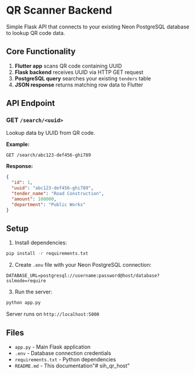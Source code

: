 # QR Scanner Backend

Simple Flask API that connects to your existing Neon PostgreSQL database to lookup QR code data.

## Core Functionality

1. **Flutter app** scans QR code containing UUID
2. **Flask backend** receives UUID via HTTP GET request
3. **PostgreSQL query** searches your existing `tenders` table
4. **JSON response** returns matching row data to Flutter

## API Endpoint

### GET `/search/<uuid>`
Lookup data by UUID from QR code.

**Example:**
```
GET /search/abc123-def456-ghi789
```

**Response:**
```json
{
  "id": 1,
  "uuid": "abc123-def456-ghi789",
  "tender_name": "Road Construction",
  "amount": 100000,
  "department": "Public Works"
}
```

## Setup

1. Install dependencies:
```bash
pip install -r requirements.txt
```

2. Create `.env` file with your Neon PostgreSQL connection:
```env
DATABASE_URL=postgresql://username:password@host/database?sslmode=require
```

3. Run the server:
```bash
python app.py
```

Server runs on `http://localhost:5000`

## Files

- `app.py` - Main Flask application
- `.env` - Database connection credentials  
- `requirements.txt` - Python dependencies
- `README.md` - This documentation"# sih_qr_host" 
